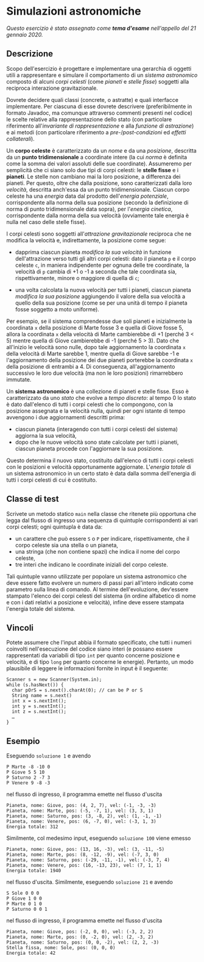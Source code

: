 # Simulazioni astronomiche

_Questo esercizio è stato assegnato come **tema d'esame** nell'appello del 21
gennaio 2020._

## Descrizione

Scopo dell'esercizio è progettare e implementare una gerarchia di oggetti utili a
rappresentare e simulare il comportamento di un *sistema astronomico* composto
di alcuni *corpi celesti* (come *pianeti* e *stelle fisse*) soggetti alla
reciproca interazione gravitazionale.

Dovrete decidere quali classi (concrete, o astratte) e quali interfacce
implementare. Per ciascuna di esse dovrete descrivere (preferibilmente in
formato Javadoc, ma comunque attraverso commenti presenti nel codice) le scelte
relative alla rappresentazione dello stato (con particolare riferimento
all'*invariante di rappresentazione* e alla *funzione di astrazione*) e ai
metodi (con particolare riferimento a *pre-*/*post-condizioni* ed *effetti
collaterali*).

Un **corpo celeste** è caratterizzato da un *nome* e da una *posizione*,
descritta da un **punto tridimensionale** a coordinate intere (la cui *norma* è definita come la somma dei valori assoluti delle sue coordinate). Assumeremo per
semplicità che ci siano solo due tipi di corpi celesti: le **stelle fisse** e i
**pianeti**. Le stelle non cambiano mai la loro posizione, a differenza dei
pianeti. Per questo, oltre che dalla posizione, sono caratterizzati dalla loro
*velocità*, descritta anch'essa da un punto tridimensionale. Ciascun corpo
celeste ha una *energia* data dal prodotto dell'*energia potenziale*,
corrispondente alla norma della sua posizione (secondo la definizione di norma di punto tridimensionale data sopra), per l'*energia cinetica*,
corrispondente dalla norma della sua velocità (ovviamente tale energia è nulla
nel caso delle stelle fisse).

I corpi celesti sono soggetti all'*attrazione gravitazionale* reciproca che ne
modifica la velocità e, indirettamente, la posizione come segue:

* dapprima ciascun pianeta *modifica la sua velocità* in funzione
  dell'attrazione verso tutti gli altri corpi celesti: dato il pianeta `p` e il
  corpo celeste `c`, in maniera indipendente per ognuna delle tre coordinate, la
  velocità di `p` cambia di +1 o -1 a seconda che tale coordinata sia,
  rispettivamente, minore o maggiore di quella di `c`;

* una volta calcolata la nuova velocità per tutti i pianeti, ciascun pianeta
  *modifica la sua posizione* aggiungendo il valore della
  sua velocità a quello della sua posizione (come se per una unità di tempo il
  pianeta fosse soggetto a moto uniforme).

Per esempio, se il sistema comprendesse due soli pianeti e inizialmente la
coordinata `x` della posizione di Marte fosse 3 e quella di Giove fosse 5,
allora la coordinata `x` della velocità di Marte cambierebbe di +1 (perché 3 <
5) mentre quella di Giove cambierebbe di -1 (perché 5 > 3).
Dato che all'inizio le velocità sono nulle, dopo tale aggiornamento la
coordinata `x` della velocità di Marte sarebbe 1, mentre quella di Giove sarebbe
-1 e l'aggiornamento della posizione dei due pianeti porterebbe la coordinata
`x` della posizione di entrambi a 4. Di conseguenza, all'aggiornamento
successivo le loro due velocità (ma non le loro posizioni) rimarrebbero
immutate.

Un **sistema astronomico** è una collezione di pianeti e stelle fisse. Esso è
caratterizzato da uno *stato* che evolve a *tempo discreto*: al tempo 0 lo stato
è dato dall'elenco di tutti i corpi celesti che lo compongono, con la posizione
assegnata e la velocità nulla, quindi per ogni istante di tempo avvengono i due
aggiornamenti descritti prima:

* ciascun pianeta (interagendo con tutti i corpi celesti del sistema) aggiorna
  la sua velocità,
* dopo che le nuove velocità sono state calcolate per tutti i pianeti, ciascun
  pianeta procede con l'aggiornare la sua posizione.

Questo determina il nuovo stato, costituito dall'elenco di tutti i corpi celesti
con le posizioni e velocità opportunamente aggiornate. L'*energia totale* di un
sistema astronomico in un certo stato è data dalla somma dell'energia di tutti i
corpi celesti di cui è costituito.

## Classe di test

Scrivete un metodo statico `main` nella classe che ritenete più opportuna che
legga dal flusso di ingresso una sequenza di quintuple corrispondenti ai vari
corpi celesti; ogni quintupla è data da:

* un carattere che può essere `S` o `P` per indicare, rispettivamente, che il
  corpo celeste sia una stella o un pianeta,
* una stringa (che non contiene spazi) che indica il nome del corpo celeste,
* tre interi che indicano le coordinate iniziali del corpo celeste.

Tali quintuple vanno utilizzate per popolare un sistema astronomico che deve
essere fatto evolvere un numero di passi pari all'intero indicato come parametro
sulla linea di comando. Al termine dell'evoluzione, dev'essere stampato l'elenco
dei corpi celesti del sistema (in ordine alfabetico di nome e con i dati
relativi a posizione e velocità), infine deve essere stampata l'energia totale
del sistema.

## Vincoli

Potete assumere che l'input abbia il formato specificato, che tutti i numeri
coinvolti nell'esecuzione del codice siano interi (e possano essere
rappresentati da variabili di tipo `int` per quanto concerne posizione e
velocità, e di tipo `long` per quanto concerne le energie). Pertanto, un modo
plausibile di leggere le informazioni fornite in input è il seguente:

    Scanner s = new Scanner(System.in);
    while (s.hasNext()) {
      char pOrS = s.next().charAt(0); // can be P or S
      String name = s.next()
      int x = s.nextInt();
      int y = s.nextInt();
      int z = s.nextInt();
      …
    }

## Esempio

Eseguendo `soluzione 1` e avendo

    P Marte -8 -10 0
    P Giove 5 5 10
    P Saturno 2 -7 3
    P Venere 9 -8 -3

nel flusso di ingresso, il programma emette nel flusso d'uscita

    Pianeta, nome: Giove, pos: (4, 2, 7), vel: (-1, -3, -3)
    Pianeta, nome: Marte, pos: (-5, -7, 1), vel: (3, 3, 1)
    Pianeta, nome: Saturno, pos: (3, -8, 2), vel: (1, -1, -1)
    Pianeta, nome: Venere, pos: (6, -7, 0), vel: (-3, 1, 3)
    Energia totale: 312

Similmente, col medesimo input, eseguendo `soluzione 100` viene emesso

    Pianeta, nome: Giove, pos: (13, 16, -3), vel: (3, -11, -5)
    Pianeta, nome: Marte, pos: (8, -12, -9), vel: (-7, 3, 0)
    Pianeta, nome: Saturno, pos: (-29, -11, -1), vel: (-3, 7, 4)
    Pianeta, nome: Venere, pos: (16, -13, 23), vel: (7, 1, 1)
    Energia totale: 1940

nel flusso d'uscita. Similmente, eseguendo `soluzione 21` e avendo

    S Sole 0 0 0
    P Giove 1 0 0
    P Marte 0 1 0
    P Saturno 0 0 1

nel flusso di ingresso, il programma emette nel flusso d'uscita

    Pianeta, nome: Giove, pos: (-2, 0, 0), vel: (-3, 2, 2)
    Pianeta, nome: Marte, pos: (0, -2, 0), vel: (2, -3, 2)
    Pianeta, nome: Saturno, pos: (0, 0, -2), vel: (2, 2, -3)
    Stella fissa, nome: Sole, pos: (0, 0, 0)
    Energia totale: 42
